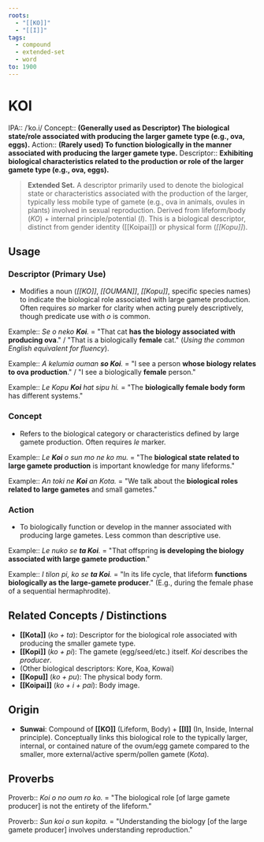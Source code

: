 ```yaml
---
roots:
  - "[[KO]]"
  - "[[I]]"
tags:
  - compound
  - extended-set
  - word
to: 1900
---
```


# KOI

IPA::				/ˈko.i/
Concept::		**(Generally used as Descriptor) The biological state/role associated with producing the larger gamete type (e.g., ova, eggs).**
Action::		**(Rarely used) To function biologically in the manner associated with producing the larger gamete type.**
Descriptor::	**Exhibiting biological characteristics related to the production or role of the larger gamete type (e.g., ova, eggs).**

> **Extended Set.** A descriptor primarily used to denote the biological state or characteristics associated with the production of the larger, typically less mobile type of gamete (e.g., ova in animals, ovules in plants) involved in sexual reproduction. Derived from lifeform/body (*KO*) + internal principle/potential (*I*). This is a biological descriptor, distinct from gender identity ([[Koipai]]) or physical form (*[[Kopu]]*).

## Usage

### Descriptor (Primary Use)
*   Modifies a noun (*[[KO]]*, *[[OUMAN]]*, *[[Kopu]]*, specific species names) to indicate the biological role associated with large gamete production. Often requires *so* marker for clarity when acting purely descriptively, though predicate use with *o* is common.

Example::   *Se o neko **Koi**.* = "That cat **has the biology associated with producing ova**." / "That is a biologically **female** cat." (*Using the common English equivalent for fluency*).

Example::   *A kelumia ouman **so Koi**.* = "I see a person **whose biology relates to ova production**." / "I see a biologically **female** person."

Example::   *Le Kopu **Koi** hat sipu hi.* = "The **biologically female body form** has different systems."

### Concept
*   Refers to the biological category or characteristics defined by large gamete production. Often requires *le* marker.

Example::   *Le **Koi** o sun mo ne ko mu.* = "The **biological state related to large gamete production** is important knowledge for many lifeforms."

Example::   *An toki ne **Koi** an Kota.* = "We talk about the **biological roles related to large gametes** and small gametes."

### Action
*   To biologically function or develop in the manner associated with producing large gametes. Less common than descriptive use.

Example::   *Le nuko se **ta Koi**.* = "That offspring **is developing the biology associated with large gamete production**."

Example::   *I tilon pi, ko se **ta Koi**.* = "In its life cycle, that lifeform **functions biologically as the large-gamete producer**." (E.g., during the female phase of a sequential hermaphrodite).

## Related Concepts / Distinctions
*   **[[Kota]]** (*ko + ta*): Descriptor for the biological role associated with producing the smaller gamete type.
*   **[[Kopi]]** (*ko + pi*): The gamete (egg/seed/etc.) itself. *Koi* describes the *producer*.
*   (Other biological descriptors: Kore, Koa, Kowai)
*   **[[Kopu]]** (*ko + pu*): The physical body form.
*   **[[Koipai]]** (*ko + i + pai*): Body image.

## Origin

*   **Sunwai**: Compound of **[[KO]]** (Lifeform, Body) + **[[I]]** (In, Inside, Internal principle). Conceptually links this biological role to the typically larger, internal, or contained nature of the ovum/egg gamete compared to the smaller, more external/active sperm/pollen gamete (*Kota*).

## Proverbs

Proverb:: *Koi o no oum ro ko.* = "The biological role [of large gamete producer] is not the entirety of the lifeform."

Proverb:: *Sun koi o sun kopita.* = "Understanding the biology [of the large gamete producer] involves understanding reproduction."
